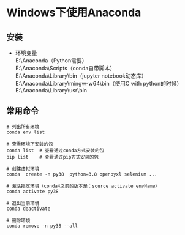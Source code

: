 # Windows下使用Anaconda

## 安装

- 环境变量  
E:\Anaconda（Python需要）  
E:\Anaconda\Scripts（conda自带脚本）  
E:\Anaconda\Library\bin（jupyter notebook动态库）  
E:\Anaconda\Library\mingw-w64\bin（使用C with python的时候）  
E:\Anaconda\Library\usr\bin  

## 常用命令 
    # 列出所有环境
    conda env list
    
    # 查看环境下安装的包
    conda list  # 查看通过conda方式安装的包
    pip list    # 查看通过pip方式安装的包
    
    # 创建虚拟环境
    conda  create -n py38  python=3.8 openpyxl selenium ...
    
    # 激活指定环境（conda4之前的版本是：source activate envName）
    conda activate py38
    
    # 退出当前环境
    conda deactivate
    
    # 删除环境
    conda remove -n py38 --all
